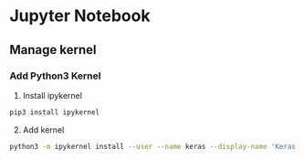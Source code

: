 # Jupyter Notebook

## Manage kernel

### Add Python3 Kernel
  1. Install ipykernel
  ```bash
  pip3 install ipykernel
  ```

  2. Add kernel
  ```bash
  python3 -m ipykernel install --user --name keras --display-name 'Keras'
  ```

